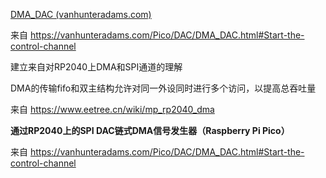 [DMA_DAC (vanhunteradams.com)](https://vanhunteradams.com/Pico/DAC/DMA_DAC.html#Start-the-control-channel)

来自 <https://vanhunteradams.com/Pico/DAC/DMA_DAC.html#Start-the-control-channel> 

建立来自对RP2040上DMA和SPI通道的理解

DMA的传输fifo和双主结构允许对同一外设同时进行多个访问，以提高总吞吐量

 

来自 <https://www.eetree.cn/wiki/mp_rp2040_dma> 



**通过RP2040上的SPI DAC链式DMA信号发生器（Raspberry Pi Pico）**

来自 <https://vanhunteradams.com/Pico/DAC/DMA_DAC.html#Start-the-control-channel> 